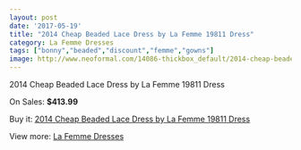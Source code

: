 ```yaml
---
layout: post
date: '2017-05-19'
title: "2014 Cheap Beaded Lace Dress by La Femme 19811 Dress"
category: La Femme Dresses
tags: ["bonny","beaded","discount","femme","gowns"]
image: http://www.neoformal.com/14086-thickbox_default/2014-cheap-beaded-lace-dress-by-la-femme-19811-dress.jpg
---
```

2014 Cheap Beaded Lace Dress by La Femme 19811 Dress

On Sales: **$413.99**
<a href="https://www.neoformal.com/en/la-femme-dresses-2014/4833-2014-cheap-beaded-lace-dress-by-la-femme-19811-dress.html"><amp-img layout="responsive" width="600" height="600" src="//www.neoformal.com/14086-thickbox_default/2014-cheap-beaded-lace-dress-by-la-femme-19811-dress.jpg" alt="2014 Cheap Beaded Lace Dress by La Femme 19811 Dress 0" /></a>
<a href="https://www.neoformal.com/en/la-femme-dresses-2014/4833-2014-cheap-beaded-lace-dress-by-la-femme-19811-dress.html"><amp-img layout="responsive" width="600" height="600" src="//www.neoformal.com/14087-thickbox_default/2014-cheap-beaded-lace-dress-by-la-femme-19811-dress.jpg" alt="2014 Cheap Beaded Lace Dress by La Femme 19811 Dress 1" /></a>

Buy it: [2014 Cheap Beaded Lace Dress by La Femme 19811 Dress](https://www.neoformal.com/en/la-femme-dresses-2014/4833-2014-cheap-beaded-lace-dress-by-la-femme-19811-dress.html "2014 Cheap Beaded Lace Dress by La Femme 19811 Dress")

View more: [La Femme Dresses](https://www.neoformal.com/en/56-la-femme-dresses-2014 "La Femme Dresses")